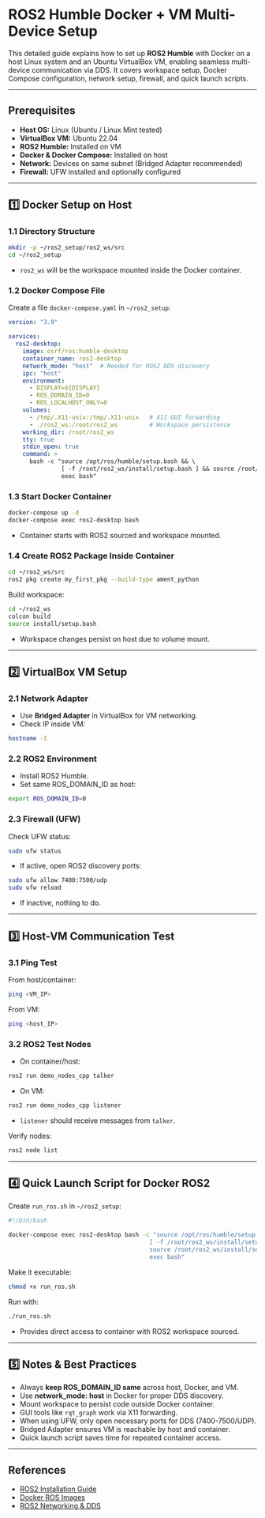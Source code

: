 # ROS2 Humble Docker + VM Multi-Device Setup

This detailed guide explains how to set up **ROS2 Humble** with Docker on a host Linux system and an Ubuntu VirtualBox VM, enabling seamless multi-device communication via DDS. It covers workspace setup, Docker Compose configuration, network setup, firewall, and quick launch scripts.

---

## Prerequisites

* **Host OS:** Linux (Ubuntu / Linux Mint tested)
* **VirtualBox VM:** Ubuntu 22.04
* **ROS2 Humble:** Installed on VM
* **Docker & Docker Compose:** Installed on host
* **Network:** Devices on same subnet (Bridged Adapter recommended)
* **Firewall:** UFW installed and optionally configured

---

## 1️⃣ Docker Setup on Host

### 1.1 Directory Structure

```bash
mkdir -p ~/ros2_setup/ros2_ws/src
cd ~/ros2_setup
```

* `ros2_ws` will be the workspace mounted inside the Docker container.

### 1.2 Docker Compose File

Create a file `docker-compose.yaml` in `~/ros2_setup`:

```yaml
version: "3.9"

services:
  ros2-desktop:
    image: osrf/ros:humble-desktop
    container_name: ros2-desktop
    network_mode: "host"  # Needed for ROS2 DDS discovery
    ipc: "host"
    environment:
      - DISPLAY=${DISPLAY}
      - ROS_DOMAIN_ID=0
      - ROS_LOCALHOST_ONLY=0
    volumes:
      - /tmp/.X11-unix:/tmp/.X11-unix   # X11 GUI forwarding
      - ./ros2_ws:/root/ros2_ws         # Workspace persistence
    working_dir: /root/ros2_ws
    tty: true
    stdin_open: true
    command: >
      bash -c "source /opt/ros/humble/setup.bash && \
               [ -f /root/ros2_ws/install/setup.bash ] && source /root/ros2_ws/install/setup.bash; \
               exec bash"
```

### 1.3 Start Docker Container

```bash
docker-compose up -d
docker-compose exec ros2-desktop bash
```

* Container starts with ROS2 sourced and workspace mounted.

### 1.4 Create ROS2 Package Inside Container

```bash
cd ~/ros2_ws/src
ros2 pkg create my_first_pkg --build-type ament_python
```

Build workspace:

```bash
cd ~/ros2_ws
colcon build
source install/setup.bash
```

* Workspace changes persist on host due to volume mount.

---

## 2️⃣ VirtualBox VM Setup

### 2.1 Network Adapter

* Use **Bridged Adapter** in VirtualBox for VM networking.
* Check IP inside VM:

```bash
hostname -I
```

### 2.2 ROS2 Environment

* Install ROS2 Humble.
* Set same ROS\_DOMAIN\_ID as host:

```bash
export ROS_DOMAIN_ID=0
```

### 2.3 Firewall (UFW)

Check UFW status:

```bash
sudo ufw status
```

* If active, open ROS2 discovery ports:

```bash
sudo ufw allow 7400:7500/udp
sudo ufw reload
```

* If inactive, nothing to do.

---

## 3️⃣ Host-VM Communication Test

### 3.1 Ping Test

From host/container:

```bash
ping <VM_IP>
```

From VM:

```bash
ping <host_IP>
```

### 3.2 ROS2 Test Nodes

* On container/host:

```bash
ros2 run demo_nodes_cpp talker
```

* On VM:

```bash
ros2 run demo_nodes_cpp listener
```

* `listener` should receive messages from `talker`.

Verify nodes:

```bash
ros2 node list
```

---

## 4️⃣ Quick Launch Script for Docker ROS2

Create `run_ros.sh` in `~/ros2_setup`:

```bash
#!/bin/bash

docker-compose exec ros2-desktop bash -c "source /opt/ros/humble/setup.bash && \
                                        [ -f /root/ros2_ws/install/setup.bash ] && \
                                        source /root/ros2_ws/install/setup.bash && \
                                        exec bash"
```

Make it executable:

```bash
chmod +x run_ros.sh
```

Run with:

```bash
./run_ros.sh
```

* Provides direct access to container with ROS2 workspace sourced.

---

## 5️⃣ Notes & Best Practices

* Always **keep ROS\_DOMAIN\_ID same** across host, Docker, and VM.
* Use **network\_mode: host** in Docker for proper DDS discovery.
* Mount workspace to persist code outside Docker container.
* GUI tools like `rqt_graph` work via X11 forwarding.
* When using UFW, only open necessary ports for DDS (7400-7500/UDP).
* Bridged Adapter ensures VM is reachable by host and container.
* Quick launch script saves time for repeated container access.

---

## References

* [ROS2 Installation Guide](https://docs.ros.org/en/humble/Installation.html)
* [Docker ROS Images](https://hub.docker.com/r/osrf/ros/)
* [ROS2 Networking & DDS](https://index.ros.org/doc/ros2/Concepts/About-ROS-2-Networking/)
